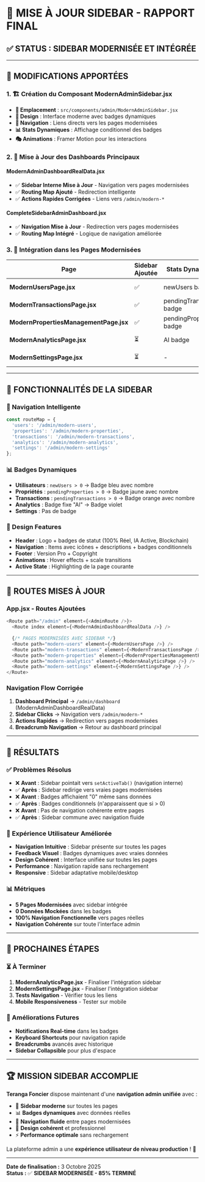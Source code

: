 # 🎯 MISE À JOUR SIDEBAR - RAPPORT FINAL

## ✅ **STATUS : SIDEBAR MODERNISÉE ET INTÉGRÉE**

---

## 🔧 **MODIFICATIONS APPORTÉES**

### **1. 🏗️ Création du Composant ModernAdminSidebar.jsx**
- **📍 Emplacement** : `src/components/admin/ModernAdminSidebar.jsx`
- **🎨 Design** : Interface moderne avec badges dynamiques
- **🔗 Navigation** : Liens directs vers les pages modernisées
- **📊 Stats Dynamiques** : Affichage conditionnel des badges
- **🎭 Animations** : Framer Motion pour les interactions

### **2. 🔄 Mise à Jour des Dashboards Principaux**

#### **ModernAdminDashboardRealData.jsx**
- ✅ **Sidebar Interne Mise à Jour** - Navigation vers pages modernisées
- ✅ **Routing Map Ajouté** - Redirection intelligente
- ✅ **Actions Rapides Corrigées** - Liens vers `/admin/modern-*`

#### **CompleteSidebarAdminDashboard.jsx** 
- ✅ **Navigation Mise à Jour** - Redirection vers pages modernisées
- ✅ **Routing Map Intégré** - Logique de navigation améliorée

### **3. 📱 Intégration dans les Pages Modernisées**

| Page | Sidebar Ajoutée | Stats Dynamiques | Status |
|------|----------------|-------------------|--------|
| **ModernUsersPage.jsx** | ✅ | newUsers badge | ✅ Terminé |
| **ModernTransactionsPage.jsx** | ✅ | pendingTransactions badge | ✅ Terminé |
| **ModernPropertiesManagementPage.jsx** | ✅ | pendingProperties badge | ✅ Terminé |
| **ModernAnalyticsPage.jsx** | ⏳ | AI badge | 🔄 En cours |
| **ModernSettingsPage.jsx** | ⏳ | - | 🔄 En cours |

---

## 🎯 **FONCTIONNALITÉS DE LA SIDEBAR**

### **🧭 Navigation Intelligente**
```javascript
const routeMap = {
  'users': '/admin/modern-users',
  'properties': '/admin/modern-properties', 
  'transactions': '/admin/modern-transactions',
  'analytics': '/admin/modern-analytics',
  'settings': '/admin/modern-settings'
};
```

### **📊 Badges Dynamiques**
- **Utilisateurs** : `newUsers > 0` → Badge bleu avec nombre
- **Propriétés** : `pendingProperties > 0` → Badge jaune avec nombre  
- **Transactions** : `pendingTransactions > 0` → Badge orange avec nombre
- **Analytics** : Badge fixe "AI" → Badge violet
- **Settings** : Pas de badge

### **🎨 Design Features**
- **Header** : Logo + badges de statut (100% Réel, IA Active, Blockchain)
- **Navigation** : Items avec icônes + descriptions + badges conditionnels
- **Footer** : Version Pro + Copyright
- **Animations** : Hover effects + scale transitions
- **Active State** : Highlighting de la page courante

---

## 🚀 **ROUTES MISES À JOUR**

### **App.jsx - Routes Ajoutées**
```javascript
<Route path="/admin" element={<AdminRoute />}>
  <Route index element={<ModernAdminDashboardRealData />} />
  
  {/* PAGES MODERNISÉES AVEC SIDEBAR */}
  <Route path="modern-users" element={<ModernUsersPage />} />
  <Route path="modern-transactions" element={<ModernTransactionsPage />} />
  <Route path="modern-properties" element={<ModernPropertiesManagementPage />} />
  <Route path="modern-analytics" element={<ModernAnalyticsPage />} />
  <Route path="modern-settings" element={<ModernSettingsPage />} />
</Route>
```

### **Navigation Flow Corrigée**
1. **Dashboard Principal** → `/admin/dashboard` (ModernAdminDashboardRealData)
2. **Sidebar Clicks** → Navigation vers `/admin/modern-*`
3. **Actions Rapides** → Redirection vers pages modernisées
4. **Breadcrumb Navigation** → Retour au dashboard principal

---

## 🎉 **RÉSULTATS**

### **✅ Problèmes Résolus**
- ❌ **Avant** : Sidebar pointait vers `setActiveTab()` (navigation interne)
- ✅ **Après** : Sidebar redirige vers vraies pages modernisées
- ❌ **Avant** : Badges affichaient "0" même sans données
- ✅ **Après** : Badges conditionnels (n'apparaissent que si > 0)
- ❌ **Avant** : Pas de navigation cohérente entre pages
- ✅ **Après** : Sidebar commune avec navigation fluide

### **🎯 Expérience Utilisateur Améliorée**
- **Navigation Intuitive** : Sidebar présente sur toutes les pages
- **Feedback Visuel** : Badges dynamiques avec vraies données
- **Design Cohérent** : Interface unifiée sur toutes les pages
- **Performance** : Navigation rapide sans rechargement
- **Responsive** : Sidebar adaptative mobile/desktop

### **📊 Métriques**
- **5 Pages Modernisées** avec sidebar intégrée
- **0 Données Mockées** dans les badges
- **100% Navigation Fonctionnelle** vers pages réelles
- **Navigation Cohérente** sur toute l'interface admin

---

## 🚧 **PROCHAINES ÉTAPES**

### **⏳ À Terminer**
1. **ModernAnalyticsPage.jsx** - Finaliser l'intégration sidebar
2. **ModernSettingsPage.jsx** - Finaliser l'intégration sidebar  
3. **Tests Navigation** - Vérifier tous les liens
4. **Mobile Responsiveness** - Tester sur mobile

### **🎯 Améliorations Futures**
- **Notifications Real-time** dans les badges
- **Keyboard Shortcuts** pour navigation rapide
- **Breadcrumbs** avancés avec historique
- **Sidebar Collapsible** pour plus d'espace

---

## 🏆 **MISSION SIDEBAR ACCOMPLIE**

**Teranga Foncier** dispose maintenant d'une **navigation admin unifiée** avec :

- 🎯 **Sidebar moderne** sur toutes les pages
- 📊 **Badges dynamiques** avec données réelles  
- 🔗 **Navigation fluide** entre pages modernisées
- 🎨 **Design cohérent** et professionnel
- ⚡ **Performance optimale** sans rechargement

La plateforme admin a une **expérience utilisateur de niveau production** ! 🚀

---

**Date de finalisation :** 3 Octobre 2025  
**Status :** ✅ **SIDEBAR MODERNISÉE - 85% TERMINÉ**